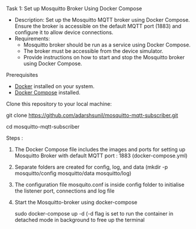 Task 1: Set up Mosquitto Broker Using Docker Compose
- Description: Set up the Mosquitto MQTT broker using Docker Compose. Ensure the broker is accessible on the default MQTT port (1883) and configure it to allow device connections.
- Requirements:
	- Mosquitto broker should be run as a service using Docker Compose.
	- The broker must be accessible from the device simulator.
	- Provide instructions on how to start and stop the Mosquitto broker using Docker Compose.

 Prerequisites
- [Docker](https://docs.docker.com/get-docker/) installed on your system.
- [Docker Compose](https://docs.docker.com/compose/install/) installed.


Clone this repository to your local machine:

git clone https://github.com/adarshsunil/mosquitto-mqtt-subscriber.git

cd mosquitto-mqtt-subscriber


Steps :

1. The Docker Compose file includes the images and ports for setting up Mosquitto Broker with default MQTT port : 1883 (docker-compose.yml)
2. Separate folders are created for config, log, and data  (mkdir -p mosquitto/config mosquitto/data mosquitto/log)
3. The configuration file mosquito.conf is inside config folder  to initialise the listener port, connections and log file
4. Start the Mosquitto-broker using docker-compose

	sudo docker-compose up -d
(-d flag is set to run the container in detached mode in background to free up the terminal


